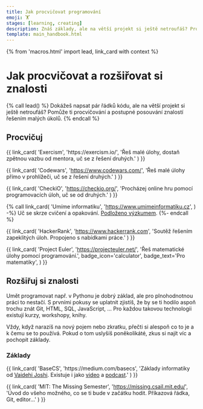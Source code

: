 ```yaml
---
title: Jak procvičovat programování
emoji: 🏋️
stages: [learning, creating]
description: Znáš základy, ale na větší projekt si ještě netroufáš? Procvičuj programování na malých úkolech a rozšiřuj si znalosti
template: main_handbook.html
---
```


{% from 'macros.html' import lead, link_card with context %}


# Jak procvičovat a rozšiřovat si znalosti

{% call lead() %}
  Dokážeš napsat pár řádků kódu, ale na větší projekt si ještě netroufáš?
  Pomůže ti procvičování a postupné posouvání znalostí řešením malých úkolů.
{% endcall %}

## Procvičuj

<div class="link-cards">
  {{ link_card(
    'Exercism',
    'https://exercism.io/',
    'Řeš malé úlohy, dostaň zpětnou vazbu od mentora, uč se z řešení druhých.'
  ) }}

  {{ link_card(
    'Codewars',
    'https://www.codewars.com/',
    'Řeš malé úlohy přímo v prohlížeči, uč se z řešení druhých.'
  ) }}

  {{ link_card(
    'CheckiO',
    'https://checkio.org/',
    'Procházej online hru pomocí programovacích úloh, uč se od druhých.'
  ) }}

  {% call link_card(
    'Umíme informatiku',
    'https://www.umimeinformatiku.cz',
  ) -%}
    Uč se skrze cvičení a opakování. [Podloženo výzkumem](https://www.umimeto.org/podlozeno-vyzkumem).
  {%- endcall %}

  {{ link_card(
    'HackerRank',
    'https://www.hackerrank.com',
    'Soutěž řešením zapeklitých úloh. Propojeno s nabídkami práce.'
  ) }}

  {{ link_card(
    'Project Euler',
    'https://projecteuler.net/',
    'Řeš matematické úlohy pomocí programování.',
    badge_icon='calculator',
    badge_text='Pro matematiky',
  ) }}
</div>


## Rozšiřuj si znalosti    <span id="skills"></span>

Umět programovat např. v Pythonu je dobrý základ, ale pro plnohodnotnou práci to nestačí. S prvními pokusy se uplatnit zjistíš, že by se ti hodilo aspoň trochu znát Git, HTML, SQL, JavaScript, … Pro každou takovou technologii existují kurzy, workshopy, knihy.

Vždy, když narazíš na nový pojem nebo zkratku, přečti si alespoň co to je a k čemu se to používá. Pokud o tom uslyšíš poněkolikáté, zkus si najít víc a pochopit základy.

### Základy    <span id="basics"></span>

<div class="link-cards">
  {{ link_card(
    'BaseCS',
    'https://medium.com/basecs',
    'Základy informatiky od <a href="https://twitter.com/vaidehijoshi">Vaidehi Joshi</a>.
        Existuje i jako
        <a href="https://dev.to/vaidehijoshi/linked-lists--basecs-video-series--2le8">video</a>
        a
        <a href="https://www.codenewbie.org/basecs">podcast</a>.'
  ) }}

  {{ link_card(
    'MIT: The Missing Semester',
    'https://missing.csail.mit.edu/',
    'Úvod do všeho možného, co se ti bude v začátku hodit. Příkazová řádka, Git, editor…'
  ) }}
</div>


<!-- {#

Lenertova doporucuje:
https://app.finxter.com/learn/computer/science/

ChatGPT
https://www.linkedin.com/posts/marketa-willis_junior%C5%AFm-bych-nedoporu%C4%8Dila-pou%C5%BE%C3%ADvat-chatgpt-activity-7176515147228663808-pODd?utm_source=share&utm_medium=member_desktop

— Zvládnout psané návody a zdroje v angličtině. Bez ní se v IT funguje jen velmi těžko. Není potřeba mluvit, psát vysloveně bez chyb apod. většinu toho stejně ani nepíšou rodilí mluvčí. Ale přečíst si nějaký text a vědět o čem je, třeba: _By default, browsers separate paragraphs with a single blank line. Alternate separation methods, such as first-line indentation, can be achieved with CSS._ je skoro nutnost. Měl jsem klientku, která si hodně pomáhala automatickým překladačem a nějak to zvládla ale ideálně bys na angličtině měl zároveň pracovat, aby sis ji zlepšil. Za půl roku můžeš mít viditelné pokroky a rozhodně se ti to neztratí.
A to, že je alespoň nějaká angličtina v podstatě nutnost vědí i ve firmách. Takže když tam pošleš CV s tím, že umíš velmi málo, tak už si tím snižuješ šance i kdyby ta firma byla plná lidí, kteří mluví česky. Protože i v takové firmě je většinou zvykem psát třeba komentáře a další texty okolo kódu v angličtině.

algoritmy http://jeffe.cs.illinois.edu/teaching/algorithms/

https://www.manning.com/books/grokking-algorithms

DOM events https://domevents.dev/

assumptions, predpoklady - https://medium.com/@peter.hozak/krkolomn%C3%A9-predpoklady-6f658f552de4

Hafo se řeší jak odinstalovat Linux k Windows

teoreticka informatika - https://bigmachine.io/products/the-imposters-handbook/ a https://en.wikipedia.org/wiki/The_Pragmatic_Programmer

network programming https://beej.us/guide/bgnet/html/

MARKDOWN JAK FUNGUJE, ANALOGIE
Je to jako když jsi autor knihy a píšeš článek na psacím stroji - když chceš někde udělat nadpis, použiješ k tomu # apod. nebo to podtrhnes, když chceš udělat caru, tak uděláš spoustu - za sebou. Pak ten papír das vydavateli a tam to vezme sazeč a udělá z toho pěknou barevnou knihu. Tak Markdown je ten psací stroj a sazec je jakýkoliv program, který bere MD (strojopis) a produkuje HTML (barevnou knihu)
Jako autor mas na barvu obálky a font nadpisu v knize minimální nebo zcela žádný vliv
Ale můžeš dat sazeči vědět, kde je nadpis a kde je seznam

https://12factor.net/

https://www.freecodecamp.org/news/what-is-web-development-how-to-become-a-web-developer-career-path/

Learn learn learn loop
https://twitter.com/OzolinsJanis/status/1420344259367030784

koľko HODÍN DENNE musím PROGRAMOVAŤ? (programátor radí) https://www.youtube.com/watch?app=desktop&v=LG-d_BOZE6k

https://www.facebook.com/groups/pyonieri/posts/5247478988597569/?comment_id=5249157481763053&reply_comment_id=5249165655095569
Teď měj radost, že jsi to nakonec vyřešil 💪 Netrap se tím, že to bylo obtížné. To znamená, že ses u toho hodně naučil. Pokud je to tvůj první pokus aplikovat naučené znalosti na praktickém projektu, není divu, že to šlo obtížně, protože tohle, to přemýšlení kolem toho, rozsekávání problému na podproblémy, debugování, apod., tohle je na celém tom programování to ono, co je největší skok od laika a sledovače tutoriálů k člověku, který dokáže něco reálně naprogramovat.
Mnoho lidí jen točí tutoriály a diví se, že pak nic nedokážou vytvořit. Ty už jsi dál! 🙂
A neboj, už třeba za měsíc se na ten svůj teď těžce vydřený kód budeš dívat a zasměješ se mu.


univerzální technologie, které potřebuješ všude https://twitter.com/vboykis/status/1451985733867216898

https://exercism.org/tracks/python/concepts
https://www.codecademy.com/code-challenges

nandtetris https://www.nand2tetris.org/

https://ivet1987.wz.cz/2020/03/koucovani-na-pyladies-kurzech/

https://regexcrossword.com/
https://refrf.dev/

UX - https://www.designui.cz/hledame-designera
UX http://www.asociaceux.cz/zacinate-s-user-experience

challenge https://www.trywilco.com/

fyzika, animace v javascriptu - https://thecodingtrain.com/, https://natureofcode.com/

matika pro vyvojare https://youtu.be/bOCHTHkBoAs

zaklady bezpecnosti - odkazy na dobre veci jsou na poslednim slajdu kayly prednasky pro klub

data science - My "data science is different now" post has Data Reddit asking questions already answered by my post.
https://twitter.com/vboykis/status/1419302245854818306

https://nemil.com/categories/notes-to-a-young-software-engineer/

- Tereza podcast skvela citace na vliv a výhody komunit
- https://www.pythonistacafe.com/

https://www.mjt.me.uk/posts/falsehoods-programmers-believe-about-addresses/

testování - Pánek má spoustu materiálů k automatizaci: https://www.youtube.com/watch?v=OnpOwlp8Hrg&list=PLZaZq-LUymhx3Lip30OGmsMPdAVoNl45i&index=5

Tak mě napadá, jestli by zdejší mozkový trust nedokázal dát dohromady typická spojení obor + programovací jazyk. Ve smyslu v jakém jazyce se nejčastěji programuje v konkrétních oborech. To by bylo další ze skvelých vodítek pro switchery, když se rozhodují, do jakého jazyka se pustit.
Už jsem tady ten hypreskill.org (od JetBrains) dával víckrát, mám pocit, že to tam celkem mají. Je nutno si kliknout na *open original*, je to dost velkej screenshot…  (rozbalil jsem na ukázku OOP)

Zkus hyperskill.org od JetBrains. Jsou tam algoritmy, matika, obecny veci (kamarad s nedostudovanym matfyzem a dostudovanym Bc. na CVUT FIT rikal, ze mu prijde, ze je tam toho az az co se tyka tech algoritmu a matiky, takze bych se netyral se vsim, ja to bohuzel neposoudim, sem v tomhle pastevec). A myslim, ze by mohl byt nejakej trial mesicni nebo tak neco, abys videl, ze to stoji za to nebo ne.

Zmínit Sifrovacky jako způsob jak si s tím hrát ve volném case

Complete Introduction to the 30 Most Essential Data Structures & Algorithms - DEV
https://dev.to/iuliagroza/complete-introduction-to-the-30-most-essential-data-structures-algorithms-43kd

https://dr-knz.net/programming-levels.html
CEFR https://www.linkedin.com/feed/update/urn:li:activity:6832917085660725248/?commentUrn=urn%3Ali%3Acomment%3A(activity%3A6832917085660725248%2C6832968938511458304)
CEFR Radek Holý
Už se to potřetí snažím přečíst celý, ale nemám na to morál. Nicméně ty kusy, co jsem viděl, vypadaj super. Moc se mi to líbí.
Jen mám pocit, že tam chybí totéž, co řešíme i u nás ve firmě. Soft skills. Jo, je to takový zaklínadlo, ale ukazuje se, že tak nějak podvědomě člověk bere v potaz při povyšování i tuhle stránku. Hlavně co se týče týmové spolupráce a komunikace s klientem/businessem. To v té tabulce zohledněné nevidím.

https://naucse.python.cz/2020/linux-admin/
https://www.edx.org/course/fundamentals-of-red-hat-enterprise-linux

Toto je na procvičení úplně nej: https://ksi.fi.muni.cz/ a nejlepší Python videa má na YouTube Corey Schafer.

https://wizardzines.com/comics/

Prozkoumat tohleto od Radka - https://www.codingame.com/start

https://codingcompetitions.withgoogle.com/codejam
https://adventofcode.com

testování - co to je https://www.youtube.com/watch?v=LQcKWKJ68ps
testování jak na to - https://discord.com/channels/769966886598737931/788826407412170752/884384772669972481

jak na security https://discord.com/channels/769966886598737931/769966887055392768/897087048110997584

8-Bits of Advice for New Programmers (The stuff they don't teach you in school!) https://www.youtube.com/watch?v=vVRCJ52g5m4

Objektove programovani v pythone https://www.youtube.com/playlist?list=PLITREQqtwnOkN5VZv-pD3vm7eBDp7zVcn

Data a social justice https://ehmatthes.github.io/pcc_2e/challenges/coding_for_social_justice/
samizdat

https://wiki.provyvojare.cz/

I am of the opinion that every developer needs to have a solid foundation in computer science/IT
to be successful. If you're a bootcamp or self taught developer, take the time to learn CS concepts like how CPUs,OSes, memory, filesystems, & networks  work, you'll be better for it
https://twitter.com/terrameijar/status/1309999684413521921

PETR A ALGORITMY
- Jak by sis to vlastne teda konkretne predstavoval? Kdyz potkam nekoho, kdo by chtel o algoritmech neco vedet, mam ho poslat za tebou s tim, ze chces vytvorit materialy na toto tema nebo ze je to naucis?
- Můžeš, nebo jen dej vědět že je zájem. Od juniorů nebo i z druhé strany – kdyby si někdo stěžoval že to junioři z JG neumí.

Skills
https://github.com/juniorguru/junior.guru/issues/3

SQL
Především toto: http://sqlzoo.net a případně http://www.w3schools.com/sql/trysql.asp?filename=trysql_select_all
https://mail.google.com/mail/u/0/#inbox/FMfcgxwDrlfqmHRzCLJsKHHFDHbbwrJF

design systems
https://adele.uxpin.com/
http://styleguides.io/

The Most Important Non-Programming Skills for Programmers
https://welearncode.com/most-important-nonprogramming/

proč třídy
https://www.reddit.com/r/learnpython/comments/f0ir0x/i_have_a_demon_i_consider_myself_a_decent_python/?utm_source=share&utm_medium=ios_app&utm_name=iossmf

pridat neco o data analyticich? https://veekaybee.github.io/2019/02/13/data-science-is-different/

linux kernel https://linux-kernel-labs.github.io/refs/heads/master/index.html

Máme selektuju.cz a jakpsatsql.cz ale je to zatím stavěný na snowflake s predpripravenyma datama a dost punkový. Asi by tam šel přidat návod, jak data v trialce naimportovat.
https://github.com/czechitas/da-data-jakpsatsql

CZECH TESTERS GROUP (Prague, Czech Republic)
https://www.meetup.com/ProfessionalTesting/

https://regex101.com/

API - Frontend backend apis https://discord.com/channels/769966886598737931/788826407412170752/916448465817600001

JAK SE NAUČIT JINÝ JAZYK - CELÁ NOVÁ STRÁNKA
přidávám cheat sheet, který porovnává syntaxy pythonu a JS, což člověku dá rychlý náhled jak něco napsat v JS (nebo obráceně). https://github.com/LambdaSchool/CS-Wiki/wiki/Javascript-Python-cheatsheet a https://sayazamurai.github.io/python-vs-javascript/
learn x in x minutes https://twitter.com/nbashaw/status/1187779382628081664

Data science playground https://www.kaggle.com/

Knihy https://learntocodewith.me/posts/programming-books/

JAK SI VYBRAT JAZYK
Ptáš se, jaké auto je nejlepší na to, aby ses naučil řídit. Odpověď je, že nejlepší je jakékoliv, které můžeš zkoušet řídit a nejlépe takové, ve kterém ti to půjde dobře a bude tě to bavit.
Odpověď je, že je jedno, jaký programovací jazyk si vybereš, pokud tě bude bavit a pokud tě napadá, co si v něm pro sebe vytvoříš jako první projekt. Klidně PHP nebo HTML, pokud to má být webovka, klidně C#, pokud hra, je to jedno. Jestliže vůbec nevíš, tak si vyber Python, protože je to dobrá univerzální první volba, dobře se učí a používá se v mnoha oborech, takže si můžeš vybrat později, kdy už tomu budeš lépe rozumět.
Ptáš se, jaké auto je nejlepší na to, aby ses stal profi řidičem. Jenže profi řidičů je spousta druhů a my nevíme, co budeš chtít potom dělat. Řídit autobus (MHD řidič), kamion (mezinárodní dopravce), motorku (kurýr), limuzínu (řidič a bodyguard v jednom 　 )? Každé z toho bude vyžadovat trochu jinou praxi.
Odpověď je, že každý jazyk se hodí na něco trochu jiného. Pokud jsi si jistý, že chceš profesionálně programovat mobilní aplikace, asi nemá smysl ti doporučovat něco jiného, než Kotlin (Android) nebo Swift (iOS). Pokud si ničím tak úplně jistý nejsi, tak si vyber Python, protože je to dobrá univerzální volba, používá se v praxi v mnoha oborech, takže se i pouze s ním (dokonce bez znalosti HTML a dalších) lze uplatnit a najít si svou první práci. Každý další programovací jazyk pro tebe už bude snazší se naučit, takže pokud nevíš, moc to neřeš, v budoucnu se snadno cokoliv doučíš nebo přeučíš, až vědět budeš.
Víc o tom píšu tady: https://junior.guru/learn/

https://www.learnpython.org/
https://github.com/ronreiter/interactive-tutorials

Nauč sa matiku
https://www.elea.sk/
Elea je historicky prvý projekt s matematickými výukovými videami v SR a ČR. Nájdete tu kvalitné a zrozumiteľné materiály úplne zdarma.

My Favorite Free Resources for New Programmers
https://welearncode.com/favorite-free-resources/

The OSSU curriculum is a complete education in computer science using online materials. It's not merely for career training or professional development. It's for those who want a proper, well-rounded grounding in concepts fundamental to all computing disciplines, and for those who have the discipline, will, and (most importantly!) good habits to obtain this education largely on their own, but with support from a worldwide community of fellow learners.
https://github.com/ossu/computer-science

Podobný cíl jako OSSU má i "Teach Yourself Computer Science". Slovy autorů: "You don’t need yet another “200+ Free Online Courses” listicle. You need answers to these questions: Which subjects should you learn, and why? What is the best book or video lecture series for each subject? This guide is our attempt to definitively answer these questions." https://teachyourselfcs.com/

Parádní příspěvek o algoritmech
https://discord.com/channels/769966886598737931/769966887055392768/906583738140467271

Unity
Za uložení na později stojí i Brackeys na YT. Kanál narvanej úplně vším co tě okolo tvorby her v Unity napadne. K prasknutí. Má pak i discord komunitu, početnou a aktivní. https://www.youtube.com/c/Brackeys

Morsels exercise
https://twitter.com/obiskywalker/status/1278665773523898368

Kateřina Shine Churanová Kniha Fluent Python od O'Reilly. Asi nejlíp zpracovaná učebnice Python pro pokročilé.

sítě
https://www.libordos.eu/Prednasky/

If you want to start learning Python programming with a focus on data analysis (for journalism) this is the best starter course I've ever encountered https://t.co/jkmx3tjAM3— Simon Willison (@simonw) March 21, 2020
https://twitter.com/simonw/status/1241403850788982784

This is a series of books diving deep into the core mechanisms of the JavaScript language. This is the second edition of the book series:
https://github.com/getify/You-Dont-Know-JS

deeplearning
https://www.facebook.com/groups/pyonieri/permalink/3292652264080261/
https://deeplizard.com/learn/playlist/PLZbbT5o_s2xq7LwI2y8_QtvuXZedL6tQU
https://www.mff.cuni.cz/en

datovy povolani - Kokes:
ty role se rok od roku mění, ale ta nějak dlouhodobě to vnímám takhle- data analyst - tohle vzniká z těch různých digitálních akademií, databázovejch tréninků atd., zejména deskriptivní analýzy, reporting atd.
- data scientist - taková všehochuť, všichni to chtěj, nikdo neví co to vlastně je, a každej kdo prošel jednou Kaggle competition si to píše do CV
- data engineer - infrastrukturní/orchestrační support pro ty dvě role výše - moc firem je nemá, často jsou (částečně) nahrazovaný nějakou službou/infrastrukturou/kontraktoremco se týče hlášení - tak na analysty se hlásí juniornější lidi, kteří se chtěji dostat do oboru, na scientisty se hlásí skoro všichni a na engineery skoro nikdo
https://gist.github.com/kokes/49ca2f42edf30d6a1f02e3859ad3f9f2

https://www.fullstackpython.com/

Alois Tomasek za me nejlepsi zdroj kterej rad davam je tenhle https://krokodata.vse.cz/ .... k pochopeni SQL je dobry odkaz treba O modelování -> tutorial analyzy -> vztahy

The old age problem of junior sysadmin or programmer pic.twitter.com/OALNV1Xgij— The Best Linux Blog In the Unixverse (@nixcraft) November 26, 2018
https://twitter.com/nixcraft/status/1066903824634384386

MeetUp-ing like a Boss
https://medium.com/le-wagon/meetup-ing-like-a-boss-1a4493d75fa6

Mapa technologií
https://discord.com/channels/769966886598737931/811910782664704040/847778860928860170

OOP bez blbostí
https://www.reddit.com/r/learnpython/comments/lkaffj/looking_for_a_tutorial_on_classes_that_isnt_about/?utm_source=share&utm_medium=ios_app&utm_name=iossmf

DNS, sítě https://twitter.com/simonw/status/1364356791954366464

nejlepsi kurz na OS https://www.udacity.com/course/introduction-to-operating-systems--ud923

Jak vysvětlit OOP https://www.reddit.com/r/learnprogramming/comments/m6yb5z/how_would_you_explain_what_object_oriented/

design patterns overused
https://twitter.com/ericnormand/status/1364595203420479494
https://trello.com/c/eSNJQTCe/2273-design-patterns
K návrhovým vzorům – rozdělil bych je takto 🙂  - takové, na které selským rozumem přijdete (např. zmíněný adapter), ale je fajn mít nějakou terminologii (a bohužel i buzeraci na pohovorech). - pak takové, které řeší nějaký konkrétní problém v konkrétním jazyce (typicky Java, C++), a třeba nedávají smysl v Pythonu - např. singleton - a vzory, které vám pomohou vyřešit nějaký hlubší problém a selským rozumem byste na ně přicházeli dlouho nebo by vás ani nenapadlo je použít - dataloader, data mapper, unit of work, activerecord, idempotence, immutable typy, job queue...

Junior frontend CLI:  hlavně se toho nebát, za mě tohle (+-): ls, pwd, cd, mkdir, touch, ls -a, ls -l, ls -alt (jako ukázka kombinace parametrů), cp, mv, rm, *, ** (globstar), >, |, sort, grep, doplňování, historie příkazů a hledání v historii + základní použití gitu na CLI, curl, bash profile

dataři https://www.kaggle.com/ plus pripnute odkazy na diskuzi
https://discord.com/channels/769966886598737931/769966887055392768/836998750182047804

debata o čistém kódu
https://discord.com/channels/769966886598737931/789107031939481641/838469696663322625

Certifikát PCAP
https://www.facebook.com/groups/pyonieri/posts/4377451915600285/

VYSVĚTLIT KONCEPT SLOŽEK A ADRESÁŘŮ A PROJEKTŮ, META JAKOŽE
Já právě v tom roce 2017, jeden den dělali jednoduchou HTML stránku (index.html) a když sem druhej den řekl: otevřete si tu stránku a budeme pokračovat, tak byl problém.
„Nevím kde to je“. Protože při vytváření vůbec nemyslela na lokaci, prostě se to udělá a je to. A pak to dala do spotlightu… index.html je na MacOS zjevně dostkrát…
https://www.theverge.com/22684730/students-file-folder-directory-structure-education-gen-z


--- https://discord.com/channels/769966886598737931/769966887055392768/1106993630209638500
ahoj, mam dotaz, nevim jestli bych to měl psát do poradny, ale já se v těch kategoriích tak nevyznám :

MATEMATIKA pro Developery?
Takže, jsem spokojeně zaměstnanej rok mám víc peněz a nějak stíhám (takže pohoda) a uvažuju o tom že bych ve volném čase kouknul po nějaké matematice pro programátory. Hlavní důvod že mě na základce matematika dost bavila. Studoval jsem sice gympl, ale tenkrát jsem nějak nestíhal chodit do školy 😄 😄  tak ze středoškolský matematiky už skoro nic nevím a co jsem věděl, jsem zapomněl po testu. Každopádně, nic mě do toho nenutí, hrozně rád bych se tím ve volným čase prokousával a vytvořil si alespoň nějaké základy. Jednou začas si k tomu sednu a prokousávám se Khan academy. Přesto budu moc rád za jakékoliv tipy na "základy" plus pokročilé - např. jaké kurzy jsou fakt dobré a tak podobně. Je to takovej geekovskej "kink" se naučit nějakou matematiku, nevím jak moc mě to chytne a nedělám si iluze o tom jak náročnej je to obor. Ale když už se na to podívám, mohl bych to spojit s nějakou matikou užitečnou pro developery :))
---


--- https://discord.com/channels/769966886598737931/788826407412170752/901412010410008577
Pánek má spoustu materiálů k automatizaci: https://www.youtube.com/watch?v=OnpOwlp8Hrg&list=PLZaZq-LUymhx3Lip30OGmsMPdAVoNl45i&index=5
---


--- https://discord.com/channels/769966886598737931/769966887055392768/897087048110997584
Vystudovaná škola je irelevantní, fakt. Když pominu procesní části kyberbezpečnosti, kde je stejně dobrý vstup pro právníka, ekonoma jako informatika, tak ty technický části kyberbezpečnosti na škole nic moc neudělají. I na specializovaných školách je to pár profilujících předmětů, navíc (bohužel) ne vždycky valné kvality. Jako juniorní základ bych řekl, že pokud má člověk technické znalosti, aby dokázal přečíst a pochopit Security Engineering od Rosse Andersona https://www.cl.cam.ac.uk/~rja14/book.html (druhá edice je tam elektronicky zdarma), tak je na tom líp než průměrný absolvent oboru kyberbezpečnosti na výšce. Ta vysoká škola s tímhle zaměřením ti dá prostor se tomu věnovat, ale nic negarantuje - můžeš vyjít super nabitej, nebo taky prolézt s tím, že to na tobě nezanechá stop ani v nejmenším.
---


--- https://discord.com/channels/769966886598737931/811910782664704040/892875350655262773
Nedávno jsem narazil na knihu Refactoring UI (https://www.refactoringui.com/book). Rozebírá tam velmi hrubě základní teorii barev, volbu písem, jak pracovat s bílým místem atd. Je ale hlavně o tom řemeslu a systematičnosti - ukazuje, jakým způsobem postupovat, aby výsledek vypadal dobře. Celá kniha se nese v duchu "redukce možností" - radí například, jak si poskládat paletu barev a jejich odstínů. Když pak člověk vybírá vhodnou barvu pro tlačítko a má 20 možností, tak se trefí spíš, než když jich má 16 milionů (celé RGB). V knížce je i spousta praktických tipů na práci s kontrastem, obrázky, stíny...
---


--- https://discord.com/channels/769966886598737931/788826190692483082/884015212573904916
Zkusil jsem něco dát dohromady, postupně to asi budu vylepšovat: https://itsrazy.cz/
Chybí vám tam kdyžtak nějaký meetup?
---


--- https://discord.com/channels/769966886598737931/788832177135026197/883236495060783114
Motivován debatou jinde, jestli je lepší CZ nebo US rozložení klávesnice pro vývojáře jsem aktualizoval „tahák“ na klávesnici. Třeba by se i tady mohl někomu hodit.

**EDIT: verze aktualizovaná  podle připomínek**
PNG (1920×1080 px) https://coreskill.tech/downloads/klavesnice-cz-en.png
SVG https://coreskill.tech/downloads/klavesnice-cz-en.svg
PDF (A4 pro tisk) https://coreskill.tech/downloads/klavesnice-cz-en.pdf
---


--- https://discord.com/channels/769966886598737931/788832177135026197/877136649933455360
YouTube algoritmus mi po čase doporučil dobré video. Pro ty, kteří baží po přehledném vysvětlení OOP https://www.youtube.com/watch?v=m_MQYyJpIjg
---


--- https://discord.com/channels/769966886598737931/788832177135026197/870253808037552168
Je to devops focused, ale i tak je to sada dobrejch rad, kde ty hlavní jsou: 1) koncepty se napříč technologiema tolik neliší, takže je hlavní pochopit ty, 2) je dobrý mít rozhled, i když jste "jen" programátor, protože pak můžete dělat lepší architektonický rozhodnutí https://www.youtube.com/watch?v=d8X4Nd5gswU
---


--- https://discord.com/channels/769966886598737931/788832177135026197/867726165561049129
Ahoj, posílám zdroje, které jsem já používala:

* toto je super úvod do DB, sice tam používá SQLite a Python, ale začíná s ukládáním dat do Google sheets a uvidíš, jaký je rozdíl a proč jsou DB užitečné, takový krok za krokem, jak jsme se dostali k DB: https://www.youtube.com/watch?v=Wb0DM9I8RDo
* k procvičování SQL doporučuju Murder Mystery, je to hrozně zajímavé: http://mystery.knightlab.com/
* k modelování jsem používala krokodýlovy databáze: https://krokodata.vse.cz/DM/DMDB
* MUNI má materiály k DM online: https://www.fi.muni.cz/~xdohnal/lectures/PB154/czech/

EDIT: když už mám několik špendlíků, zkusila jsem vygooglit další zajímavé zdroje:
* ELI5 (explain like I were 5) o databázích, první dvě odpovědi: https://www.reddit.com/r/explainlikeimfive/comments/jht6he/eli5_what_are_databases_and_how_do_they_work/
* ELI5 o tom, jak ukládat velké množství dat do DB: https://www.reddit.com/r/explainlikeimfive/comments/78ppdo/eli5_how_does_a_database_handle_1_billion_users/
* SQL tutorial: https://www.w3schools.com/sql/default.asp
* SQL joins visualizer: https://sql-joins.leopard.in.ua/
* Vennůvy diagramy, ze kterých vychází SQL joiny: https://www.mathsisfun.com/sets/venn-diagrams.html
---


--- https://discord.com/channels/769966886598737931/788832177135026197/867285980209348628
Tohle nemusí být špatný čtení (díky <@!739821357503742042> , že to na LI lajkla https://blog.oliverjumpertz.dev/the-10-most-valuable-lessons-i-learned-as-a-developer)
---


--- https://discord.com/channels/769966886598737931/789092262965280778/1035308642427228221
https://www.smashingmagazine.com/2020/09/figma-developers-guide/
Ještě článek 😉
---


--- https://discord.com/channels/769966886598737931/797040163325870092/1015688999676936252
https://mystery.knightlab.com/ Kdo je vrah? :))
---


--- https://discord.com/channels/769966886598737931/916339896963190785/1014539554952314901
Tohle je ultimátní YT kanál na tohle téma: https://www.youtube.com/c/professormesser
Má to rozházený po playlistech na certifikace od firmy CompTIA (A+ je obecné IT, NET+ jsou sítě a Security+ je IT bezpečnost)
Sjel bych to přesně v tomhle pořadí 🙂
Pokud bys radši česky, tak sítě jsou super napsaný třeba tady od Peterky: https://www.earchiv.cz/l226/index.php3
Dobrý a vtipný YT kanál od jednoho síťaře: https://www.youtube.com/c/NetworkChuck
Penetrační testování: https://www.hackthebox.com/
Python začni klidně tady, kde jsem začal i já 🙂 https://pyladies.cz/course.html
---


--- https://discord.com/channels/769966886598737931/788832177135026197/1007554087887314944
skvělý materiál na téma, jak fungují web servery

https://ruslanspivak.com/lsbaws-part1/
---


--- https://discord.com/channels/769966886598737931/789092262965280778/1000826851050131537
Teoreticky bys měla umět javascript, a ten se používá i na backendu. Backendistu/fullstack z tebe nebude dělat znalost dalsiho jazyka (i když to se hodí), ale znalost databází, ORM, testování, API, queues (async/background zpracovávání), devops, logování, debugování… vše klidně v javascriptu/typescriptu. Nebo v tom javascriptu aspoň můžeš začít, ať vidíš, jestli se ti to líbí, bez toho, abys nejdřív marnila čas učením se dalšího jazyka. Nebo se můžeš učit typescript, pokud ho zatím neovládáš.
---


--- https://discord.com/channels/769966886598737931/788832177135026197/985177771284262962
20 hodin týdně 2 roky.
https://twitter.com/kondrej/status/1535586323461033984
https://twitter.com/svpino/status/1535230313315508224
https://github.com/ossu/computer-science
---


--- https://discord.com/channels/769966886598737931/806215364379148348/981836438893101066
Tohle není moc o zadání, ale o tom, "jak se orientovat v kodu". Když se teď bavím s těmi, které mám třeba na starosti a dělají vlastní první větší projekty, sami se ptají: "když se dostanu k reálnému projektu, který je velký, jak v tom pracovat?"
---


--- https://discord.com/channels/769966886598737931/769966887055392768/974691777820905502
Trochu navážu i na diskuzi výše, že je podle mě dobré dělat si _přehled_, tedy zkoumat věci do šířky (čím víc, tím líp), ale povrchně. Vědět, že existují, tušit, co dělají. A potom mít jednu dvě věci, které se opravdu _učím_. Díky přehledu se pak mohu lépe rozhodovat o tom, co se chci učit. Nesmí se to ale přehnat, aby se místo získávání přehledu (= pustím si pár YT videí o té věci nebo přečtu jeden článek) nestalo učení všeho (= dokončím kurz na to téma).
---


--- https://discord.com/channels/769966886598737931/811910392786845737/968592246209388615
zaujímavé python výzvy na učenie https://www.practiceprobs.com/
---


--- https://discord.com/channels/769966886598737931/769966887055392768/968070061183082536
Dávnejšie som si pre klientov/rodinu/kamarátov a začiatočnícke Czechitas kurzy napísala IT slovník základných pojmov, ktoré pred nimi používam, aby mi rozumeli a lepšie sa v IT zorientovali - https://kompilator.medium.com/it-slovn%C3%ADk-7b71b75d6099 . Celé som sa to snažila napísať svojimi slovami a dala som tam aj čo ma navyše sem-tam napadlo.
---


--- https://discord.com/channels/769966886598737931/811910782664704040/966976515856273428
b) Ty dvě věci, kromě toho, že obě souvisí s JavaScriptem, jsou vlastně úplně něco jiného.

**Next.js je framework postavený na Reactu.**
Je to React + nějaká hromada kódu k tomu + dokumentace a usnadní ti to dělání webů na Reactu, protože už je tam dost věcí, který bys jinak musel dělat sám, vyřešenejch.

**Node.js je „JavaScript runtime“**, tedy běhové prostředí, to je něco, co umí spustit JavaScript na počítači. Ať už je to tvůj notebook nebo nějaký server a musíš si to na něj nainstalovat a pak tam můžeš spouštět programy v JS.
To samé se dělá pro Python a některé další jazyky.
---


--- https://discord.com/channels/769966886598737931/811910782664704040/965681036157653022
jo, rozhodně zkus. Na tom se naučíš řešit problém v jakéomkoli programovacím jazyce. Codewars je asi nejlepší, protože jsou tam přehledně seřazená řešení od jiných lidí - podle kvality kódu a taky se dá filtrovat podle jazyka. Takže až si to napíšeš sám, koukneš, jak to udělali "mistři". A nebo koukneš, když fakt nevíš. A začíná to úplně lehkýma úlohama. Hackerrank je o něco těžší mi přijde. Na druhou stranu u Hackerranku byly k některým úlohám dost kvalitní diskuse, ze kterých se člověk taky ledacos dozvěděl.
---


--- https://discord.com/channels/769966886598737931/916339236721004595/957246070864363520
Pěkný článek, jak funguje OAuth2 pro začátečníky 🙂 (mě to hodně pomohlo, když jsem se to snažil před lety pochopit) - http://agileanswer.blogspot.com/2012/08/oauth-20-for-my-ninth-grader.html
---


--- https://discord.com/channels/769966886598737931/769966887055392768/945383885531930785
článek k tomu: https://digichef.cz/otazky
---


--- https://discord.com/channels/769966886598737931/806621830383271937/939241551681425448
Není jen JS Fiddle, existuje i SQL Fiddle 😱 🙂 http://www.sqlfiddle.com/#!3/002f1/2
---


--- https://discord.com/channels/769966886598737931/811910782664704040/937839936424509500
https://github.com/kettanaito/naming-cheatsheet
---


--- https://discord.com/channels/769966886598737931/789087476072710174/934111300798271529
<:vscode:628587870273142795>  https://vscodecandothat.com/
---


--- https://discord.com/channels/769966886598737931/916346318048337960/930759930904993834
Pokud ti jde o úplný základy syntaxe, tak doporučju hostovaný tutoriály jako je https://sqlzoo.net/wiki/SQL_Tutorial, bude jich jistě víc (tipuju, že repl.it něco má). Pokud bys pak chtěl vlastní data, tak doporučuju SQLite s nějakým rozhraním - já mám rád mnohokrát zmiňovaný TablePlus (jen mu dáš cestu k databázi na disku a jedeš)
---


--- https://discord.com/channels/769966886598737931/806621830383271937/930220329031307285
[sítě] objevil jsem Cisco Packet Tracer https://www.netacad.com/courses/packet-tracer - docela pěkná hračka k pochopení sítí. Jde tam snadno poskládat libovolná síť a pak pozorovat, kudy a jak data tečou, krok za krokem...
---


--- https://discord.com/channels/769966886598737931/788832177135026197/919699123081449543
Asi to tu ještě nebylo zmíněno, tak to sem dávám – super tool na prohledávání modulů a funkcí ve standardních knihovnách různých jazyků (a sem tam i dalších knihoven). Podporuje i offline režim.
https://devdocs.io/
---


--- https://discord.com/channels/769966886598737931/788832177135026197/913331018864414751
Mě pomohl až Lumír 🙂 https://youtu.be/1UPTK8OTdeg
---


--- https://discord.com/channels/769966886598737931/788832177135026197/910436103838912532
Kdyby chtěl někdo něco programovat 😉
<:python:842331892091322389> <:javascript:842329110293381142> <:java:847749733664555018>
Vypadá, že to je zadarmo.
https://www.codecademy.com/code-challenges
> With technical interviews, practice makes perfect. Now, you can practice real code challenges from actual interviews to see how your skills stack up. If you get stuck, we’ll point you to what you still need to learn.
Nevím, jestli se v českém prostředí tohle objevuje u pohovorů, ale jako cvičení to pro někoho může být zajímavý.
---


--- https://discord.com/channels/769966886598737931/769966887055392768/906580836185428020
K algoritmům obecně třeba tohle: https://knihy.nic.cz/files/edice/pruvodce_labyrintem_algoritmu.pdf
---


--- https://discord.com/channels/769966886598737931/788832177135026197/1099057039549927534
Průlet matematikou, která se někdy hodí většině programátorům. Nemusíte ji umět, ale chcete vědět, jak se to jmenuje a co to je, abyste si to uměli aspoň vygooglit, až to budete potřebovat 🔢 https://youtu.be/bOCHTHkBoAs
---


--- https://discord.com/channels/769966886598737931/1075541542669922424/1098976769509445653
ad materialy, z hlavy:
* surrounded by idiots - jak se lidi chovají a proč se chovají tak, jak se chovají
* how to win friends and influence people - nejlepší kniha ever o lidech a o tom, jak udělat takový dojem, že tě lidi budou mít rádi
* how to present on ted talk - o prezentačních dovednostech, do hloubky a na profi úrovni, přímo od zakladatele ted talků
* the subtle art of not giving a fuck - právě čtu, ale má to dobré hodnocení
* radical candor - o dávání zpětné vazby, užitečné pro ty, co se jí bojí
* https://www.youtube.com/watch?v=Ks-_Mh1QhMc - nejlepší talk ever o sebevědomí a imposter syndromu
* https://www.youtube.com/watch?v=H14bBuluwB8 - o disciplíně a její vlivu na úspěch
---


--- https://discord.com/channels/769966886598737931/788826928147857439/1085251519496073368
Byste někdo kdo se těch Pyv účastníte mohl sepsat, jak to celé probíhá. Pro nás co jsme na podobné akci nikdy nebyli. Mě osobně se to těžko představuje. Bývá to v hospodě, zároveň je tam přednáška...někdy popis v angličtině někdy v češtině. Už z těchto informací mě napadá několik dotazů...komunikuje se tam v angličtině nebo je jen přednáška v angličtině? Sedí se tam po nějakých skupinkách u stolů nebo v řadách jako na přednášce? Je tam nějaký tlak na nově příchozí aby se představili nebo je naopak všichni přehlíží dokud se sami někam neuvedou?
---


--- https://discord.com/channels/769966886598737931/806621830383271937/1065341778682712105
MDO https://www.trywilco.com/
---


--- https://discord.com/channels/769966886598737931/1002976022486057020/1004009895634403479
Ten dotaz je hodně do široka, ale v začátku bych se, jak píše Honza, soustředil na to, abych uměl problém rozložit na podproblémy a hlavně abych dokázal projít takovým tím kolečkem řešení problému:

1. Dostanu zadání (převodník z římských na arabská čísla)
2. Zjistím si všechno o problému který řeším, udělám základní rešerši (přečtu Wikipedii o římských číslech, zjistím kolik mají maximálně znaků, jak se strukturují, jaké mají speciální případy, atd.)
3. Až poté se zamyslím, jak nejlépe věc řešit. Navrhnu řešení. To znamená zamyslím se, jestli už něco neexistuje co můžu použít, jestli to vůbec musím programovat, kouknu se na balíčky, na standardní knihovnu, googlím jestli to někdo už neřešil přede mnou, pak si řeknu ok, asi to opravdu naprogramuju, tak a tak. Rozložím velký úkol na menší úkoly (načtení vstupu, převod textu s římskými čísly do arabských čísel, vypsání výsledku...).
4. Až v tuto chvíli jdu psát první kód.

Někdy je dobré smíchat trochu 3 a 4, čemuž se říká prototypování. Zkoušíš různé věci a to ti pomáhá lépe vymyslet finální řešení.

Toto je podle mě největší úkol pro začátečníka a na toto by se začátečník měl soustředit, aby si to osvojil a ideálně na praktických úkolech.
---


--- https://discord.com/channels/769966886598737931/993478147355971684/993479121483075684
pre ludi co nemaju OOP skusenosti mozem odporucit pozret si nejaky clanok k SOLID principom, napr. https://www.digitalocean.com/community/conceptual_articles/s-o-l-i-d-the-first-five-principles-of-object-oriented-design a zapamatat si zo 2 vety k aspon 3 z 5 bodov, to by malo stacit na 99% interview o OOP pre zaciatocnikov, aby clovek nedostal cerveny bod (povedat, ze nemam skusenosti, ale cital som clanok o SOLID a zapamatal som si z toho xxx)
---


--- https://discord.com/channels/769966886598737931/789087476072710174/1112727311347875922
https://cron-ai.vercel.app/
---


--- https://discord.com/channels/769966886598737931/789087476072710174/1112726378677272628
Máš odkaz? Já znám jen https://crontab.guru/ (teda „jen“ bych dal do závorek, už tohle mi přijde hodně užitečné 😄 )
---


--- https://discord.com/channels/769966886598737931/789087476072710174/1111723379028922418
Regulární výrazy. Napíšete a máte. https://www.autoregex.xyz/
---


--- https://discord.com/channels/769966886598737931/769966887055392768/1115564713242271854
Ještě jsem našel tento seznam backend challenges. https://github.com/CollabCodeTech/backend-challenges
---


--- https://discord.com/channels/769966886598737931/1117785793533071450/1117787037794324570
Ano, syntaxí, které jsou všechny markdown, ale mají nějaké speciální vlastnosti nebo s v některých detailech chovají jinak, je plno. Nicméně to, co je tady na Discordu jsou jen základní věci, takže se asi užijí všude, kde se to jmenuje Markdown.
---


---
Stalubo@ v mailu:
3. "PRŮBĚŽNÉ ZAPOMÍNÁNÍ" - i když se učíte denně, tak než se nachytříte jedno, tak to druhé pomalu začnete zapomínat. Protože to nepoužíváte. A nepoužíváte, protože čas není nafukovací a vy ho věnujete novému tématu. Navíc, to že se to člověk naučil, není nijak odměněno. Naučíte se, udělate test anebo si jenom odškrtnete a zatleskáte, ale za měsíc už si z toho pamatujete sotva polovinu. A to máte za sebou jen HTML, CSS a 40% SQL a čeká vás Python a GIt-Github.
; Člověk by už potřeboval dostávat malé "honorované" úkoly, aby získával jistotu, že to není jen učení do šuplíku. Kde netvoří žádné hodnoty. Něco, co by za ním zůstávalo. Když se necháte zaměstnat na part-time do Alberta k pokladně, tak je to sice "málo duchaplná práce", ale někdo vám za ni zaplatí. Když se učíte IT, tak "duchaplná práce", ale nevíte, jestli vám někdo někdy za ni bude ochoten zaplatit (jestli vydržíte, aby jste dosáhl toho stádia).
---


--- https://discord.com/channels/769966886598737931/1113873887445397564/1113931127531520050
Junior guru je skvělá příručka. Nauč se základy , udělej alespoň jeden velkej projekt, vymazli github -cv. Následoval jsem tyhle kroky a fungovalo to. Ale nemůžeš vynechat ten projekt. Musíš si prostě tim ušpinit ruce a zaměstnat hlavu. Když si vymyslíš svůj, bude tě to více bavit. Ale musíš vytvářet. A googlit ,jak na ty dílči kroky, ne procházet něčí osnovu. Protože to tě nenutí tolik přemýšlet. člověk  nesmí skončit u piškvorek z návodu, musí přidat něco svého co ho donutí se posunout. A bude to nepříjemné, když se zasekneě. Stalo se mi to hodněkrát. Celý den jsem strávil na tom , jak udělat jednu věc, kterou senior napíše za  20 minut.  Bylo to peklo, říkal jsem si , tohle už je můj limit.  Ale pak jsem to vždy nějak napsal a fungovalo to. Po třech měsích v práci se stydím, za svůj projekt, se kterým jsem se o tu práci ucházel. Ale podle mě bylo to co zaměstnavatele přimělo mě vyzkoušet. To , že se pokusím udělat to co jsem si dal za úkol i když to je náročné. Protože ten projekt je  pro začátečníka podle mě náročnější než kurz.  Ale zábavnější. A určitě tě vědomí toho, že si to dokázal vyrobit, naplní víc, než certifikát.
Nechci hodnotit výše zmíněné kurzy,  určitě mohou pomoci získat znalosti. Ale upřímně si polož otázku, jestli ty nepotřebuješ jen aplikovat a procvičit to, co už si minimálně jednou slyšel. Fandím ti. Máš výdrž a když nepolevíš, tak se ti ten cíl splní. Sleduji tě už dlouho a opravdu držím palce. Kdyby si měl pocit, že se chceš na něco z mé cesty zeptat, klidně napiš. Ale opravdu, zkus jít za tu hranu, toho, co se ti třeba nechce..tam tě totiž čeká to ,co chceš 🙂
---


--- https://discord.com/channels/769966886598737931/1084817360352989294/1120426048308379831
Bohužel mám příliš mnoho dobrovolnických aktivit, takže se nemůžu věnovat mentoringu. Nicméně mám jednu univerzální radu, která vás může zásadně posunout. Používejte statickou analýzu kódu https://blog.zvestov.cz/software%20development/2023/06/19/enum-a-staticka-analyza-kodu.html?utm_source=juniorguru
---


--- https://discord.com/channels/769966886598737931/789087476072710174/1137689798589554688
Tohle mi zrovna přistálo na timeline na Twitteru a když si vzpomenu na svoji první práci a cizí repo, může to tu podle mě někomu přijít vhod - jak se seznámit s existující / cizí codebase?
---


--- https://discord.com/channels/769966886598737931/811910782664704040/1136264122506416148
Nová stránka na procvičování kódění a programování! 🤩
Je to dost podobné jako FrontendMentor akorát jsou tam daily challenges jako na CodeWars. Plus může to člověk kódit přímo v prohlížeči (jako Scrimba 💜 ) a nemusí si nic stahovat.
https://icodethis.com/
---


--- https://discord.com/channels/769966886598737931/916346318048337960/1129327666290507827
Na vejsce jsme procvičovali na tomhle : https://sqltutor.fsv.cvut.cz/cgi-bin/sqltutor je to absolutně super přesně na biflovani základních selectu - některý datasety jsou triviální (nobelisti a Přemyslovci, některé jako třeba vodočty a tramvaje už vyžadovali vnořené selecty a složitější  kombinování tabulek 😀, takže se dá vybrat co zrovna chceš procvičit. Nejsou to velká data, ale to je na selecty téměř jedno.

Btw měli jsme na vejsce jednu slečnu, co se zvládla na zapoctak naučit všechny ty úlohy zpaměti... 😅🤦
---


--- https://discord.com/channels/769966886598737931/811910392786845737/1127896694323949619
Zajímavý článek o tom, jak použít GitHub API a najít zajímavé nové projekty v Pythonu za účelem toho, že by do nich mohl člověk třeba i přispět v rámci open source: https://mostlypython.substack.com/p/exploring-recent-python-repositories
---


--- https://discord.com/channels/769966886598737931/789087476072710174/1127897372047986709
„What if you could easily get a visual picture of how any Git command would impact your local repo, without interrupting your dev workflow?“ Nezkoušel jsem, ale vypadá to pěkně. Nástroj, který umí vizualizovat co se stane s vaším git repozitářem, když nad ním pustíte nějaký git příkaz https://initialcommit.com/blog/git-sim
---


--- https://discord.com/channels/769966886598737931/789087476072710174/1143045188885942314
Taky jste v záčátku hledali kde ja jaký znak?
https://klavesnice.czechitas-podklady.cz/

A moje frontendová verze v PDF ke stažení https://discord.com/channels/769966886598737931/789087476072710174/1090957362438869092
(založena na pythonní https://pyvec.github.io/cheatsheets/keyboard/keyboard-cs.pdf)
---


Security challenges:
- https://discord.com/channels/769966886598737931/769966887055392768/898300896868433931
- https://www.thecatch.cz/
- https://ctftime.org/
- https://ecsc.eu/


https://m.youtube.com/watch?v=LG-d_BOZE6k


--- https://discord.com/channels/769966886598737931/788832177135026197/1163098667738218586
Pro začátečníky možná až moc podrobnej článek o Unicode, ale zase pokud vás to zajímá, tak si počtete https://tonsky.me/blog/unicode/
---


--- https://discord.com/channels/769966886598737931/788832177135026197/1159450058194948138
Takové pozorování. I jako testeři budete potřebovat základy obsluhy linuxu. A když to budete umět předem, tak můžete zabodovat 😉 Typicky `ssh`, `cd`, `ls` a pak si přečíst logy třeba přes `less`.  Ne všechno a všude bude klikací v grafaně. https://www.thegeekstuff.com/2010/02/unix-less-command-10-tips-for-effective-navigation/
---


--- https://discord.com/channels/769966886598737931/769966887055392768/1157220299658493963
<@544187409026252800> dal na LI pěkný příspěvek o networkingu (jak na to) https://www.linkedin.com/posts/david-rajnoha-a62453168_pyconcz-velvetinnovation-edufestival-activity-7113409610085974016-phRH?utm_source=share&utm_medium=member_ios
---


--- https://discord.com/channels/769966886598737931/769966887055392768/1153399676817653840
Advice to beginners | Ned Batchelder

https://nedbatchelder.com/blog/202309/advice_to_beginners.html
---


--- https://discord.com/channels/769966886598737931/788832177135026197/1148913024577581148
Menší sbírka videí o konceptech kolem programování, poměrně nezávislá na použitém jazyce. https://www.youtube.com/@CodeAesthetic
---


--- https://discord.com/channels/769966886598737931/1184491871637078077/1184812245281165363
Ahoj, datová věda je pomerne široká oblasť. Z toho čo píšeš mi to znie že sa aktuálne formuješ ako datový analytik. Možno by som do tvojho rozhodovacieho stromu pridal ešte zamyslenie nad tým, do akej oblasti by si chcela ísť pracovať.

V tradičných korporátoch napríklad typu banka, kde pracujem aj ja, je dnes datová analýza postavená hlavne na SQL a PowerBI. Pokiaľ by si sa ale rada venovala aj nqpr. datařine v pythone tak si postráž na pohovore aby v tejto firme vôbec existovala podpora pre tento jazyk. Zároveň sa ti môže stať, že ťahúňom v rozvoji python riešení budeš práve ty - to nemusí vyhovovať ľuďom, ktorý vyžadujú silné seniorné vedenie.

V technickejšie zameraných firmách už dnes často datový analytik znamená aj SQL a python - tu ale často býva väčši presah do ďalších oblastí - modelovanie, machine learning atď. a často menší dôraz na tvorbu reportov a vizualizácií.

Jeden spoločný menovateľ je zjavný - vedieť dobre SQL je obrovské plus, nejde ani tak o fancy príkazy ako o schopnosť zorientovať sa v rôznych dátových zdrojoch, tieto dáta pospájať a získať požadovaný výsledok.

Ak by ti PowerBI nevyhovovalo, pretože máš radšej programátorskejší ako klikací prístup, python obsahuje veľké množstvo knižníc kde sa môžeš realizovať. Ja pracujem s knižcou Plotly Dash a naviazanými vizualizáciami v Plotly - u nás v banke ho používame ako alternatívu k PowerBI. Ak by si si chcela spraviť základný prehľad tak k workshopu na pycone som napísal aj rozsiahly návod pre datařov, ktorý by s dashom radi začali: https://github.com/martin2097/pycon-prague-2023-dash-workshop
---


--- https://discord.com/channels/769966886598737931/788832177135026197/1184824550324719616
Já se tady zjevím vždycky jen jednou za čas (hlavně v prosinci, náhoda?), tak aspoň (nejspíš opět) přidám tip na jeden z nejlepších malinko pokročilejších kurzů, který vám pomůže pochopit, jak vlastně počítač funguje a co se v něm děje. A je to zábava 🙂

https://www.nand2tetris.org/, resp. https://www.coursera.org/learn/build-a-computer
---


--- https://discord.com/channels/769966886598737931/769966887055392768/1182391116629286923
Do nedávna byla při programování klíčová schopnost efektivně googlit. Může to vypadat banálně ale umět efektivně googlit se člověk učil roky. Teď bude při programování klíčová schopnost efektivně využívat AI.
---


--- https://discord.com/channels/769966886598737931/788832177135026197/1180500106303242322
Ahoj, nedoporučili byste někdo nějaké kvalitní výukové materiály pro regulární výrazy?
Když tak vidím letošní Advent of Code, které mě tentokrát dokázalo demotivovat v jakýchkoli dalších snahách, asi bych se s nimi měla konečně začít kamarádit. 🙃
---


--- https://discord.com/channels/769966886598737931/806621830383271937/1179302149537140836
<:python:842331892091322389> Mnozí se už přesvědčili, že AI může být extrémně nápomocné, ale zároveň je to občas boj, aby dělalo to, co chceme. Tady je nejen skvěle popsáno, jak toto konkrétní GPTs tvořili, ale hlavně je to zaměřené na pomoc a vysvětlování Pythonu. <:python:842331892091322389>

https://www.linkedin.com/posts/nancyebain_meet-pypilot-a-customgpt-case-study-activity-7134904613622706176-eZ_W
---


--- https://discord.com/channels/769966886598737931/1170648798532489226/1170850238823661678
Angličtina.


Vidím asi 3 možné výjimky:
1. začátečníci na úplném začátku, pokud jim to pomáhá s pochopením toho, co dělají
2. lidi v týmu mají tak špatnou angličtinu, že jejich pojmenování brání chápání kódu těm, kteří ji mají lepší
3. to co už tu padlo, zvážil bych to tam, kde jde o termíny, které jdou blbě přeložit a stejně nikdo nebude vědět, co to znamená
---


--- https://discord.com/channels/769966886598737931/864434067968360459/1169910594497953812
Jaký je podel vás smysl či podstat komunikace a dobré komunikace obzvlášť?
---


--- https://discord.com/channels/769966886598737931/797040163325870092/1170063959508926565
Tady nějaký seznam, který jsem náhodně vygooglil https://github.com/kdeldycke/awesome-falsehood
---


--- https://discord.com/channels/769966886598737931/916339896963190785/1192738348998082611
Pokud používáte nějakého AI asistenta při psaní kódu, tak je jistá šance, že bude méně bezpečný a zároveň budete věřit, že je bezpečnější než kdybyste AI nepoužívali https://arxiv.org/abs/2211.03622
---


--- https://discord.com/channels/769966886598737931/1191365076188397591/1192218179880095764
U te diskuze ohledne AI bych vicemene souhlasil se vsemi zucastnenymi.
Ano, jeji podstatou je efektivita. Ta ale v kazde fazi znamena neco jineho.
Kdyz se ucim stavarinu, ochotne mi poradi, jak vypada cihla, proc malta lepi a jak tuhne beton. Odstranim zaseky, kdy nevim jak dal a zvysim efektivitu UCENI. Netroufl bych si ji ale jeste pozadat navrhnout cely dum.
Kdyz uz ale vim, jak se chova cihla, malta a beton, pomuze mi poskladat modulove patrove domy. Odstrani hodiny skladani a pocitani cihel a betonovych konstrukci. Zase to bude efektivita, ale uz efektivita PRACE
---


--- https://discord.com/channels/769966886598737931/789087476072710174/1194549501982163057
Jen tak na okraj kdo je STUDENT? Nebo dokonce i učitel, tak má COPILOT z GITHUBU ZADARMO!!! Šiřte to dál.
https://github.blog/2022-09-08-github-copilot-now-available-for-teachers/
---


https://cpu.land/
https://osveta.nukib.cz/local/dashboard/
https://www.fakturoid.cz/almanach/osobni-rozvoj/jak-pouzivat-chatgpt
https://www.marketawillis.com/blog/prakticke-programatorske-aktivity
https://www.youtube.com/watch?v=44sJQChy8g0

--- https://discord.com/channels/769966886598737931/797040163325870092/1198884862405386240
Dobré ráno 🙂 pondělní dávka motivace pro všechna kuřata 🐤
https://youtu.be/QG3C1uwuloM?si=wDfZpfewKdenSb7i
---


POVOLÁNÍ
https://www.careerexplorer.com/careers/database-architect/
https://lucietvrdikova.cz/it-tester-pozice/


--- https://discord.com/channels/769966886598737931/806621830383271937/1202873695417401404
Dobré ráno. Na mastodonu někdo sdílel tenhle anglický materiál o networkingu (počítačů, ne lidí) pro lidi, co o tom nic moc nevědí, ale umí v Pythonu. https://beej.us/guide/bgnet0/
---


--- https://discord.com/channels/769966886598737931/788832177135026197/1206557180996747294
Je to sice už trochu mimo zaměření JG, ale jen trochu.
Klára Scholleová sepsala návod „Jak do UX“
http://bit.ly/klary-jak-do-UX

<@668226181769986078> skoro si říkám, jestli bys na to nemohl odkázat někde strategicky v tvojí příručce 🙂
---


--- https://discord.com/channels/769966886598737931/769966887055392768/1212864059591098438
Dalo mi celkem problém pochopit, jak se to vůbec hraje 😅 Ale třeba jsem teď při nemoci jen „pomalejší“. Zkuste! Hra, která by vás měla naučit reguláry. https://regexcrossword.com/
---


--- https://discord.com/channels/769966886598737931/769966887055392768/1212779118647574538
Nedá mi to nezmínit tuhle klasiku :)) https://videacesky.cz/video/problem-s-casovymi-pasmy
Dívali jsme se na ní s kolegy před lety když jsme řešili časová pásma a posílal jsem to kolegům nedávno co pracovali na google calendar integraci 😁
---


--- https://discord.com/channels/769966886598737931/1176897784302014565/1211723120290037790
https://refactoring.guru
---


--- https://discord.com/channels/769966886598737931/769966887055392768/1210520377952829440
> You can ask stupid questions of ChatGPT anytime you like and it can help guide you through to the right answer.
>
> ...
>
> I've had real life teaching assistants who super smart, really great, help you with a bunch of things and on a few things they're stubbornly wrong.
>
> If you want to get good at learning, one of the things you have to do is you have to be able to consult multiple sources and have a sort of sceptical eye.
>
> Be aware that there is no teacher on earth who knows everything and never makes any mistakes.
https://simonwillison.net/2024/Jan/17/oxide-and-friends/#llms-for-learning
---


I regret to say it, but it's true: most of today's programming consists of regurgitating the same things in slightly different forms. High levels of reasoning are not required. LLMs are quite good at doing this, although they remain strongly limited by the maximum size of their context. This should really make programmers think. Is it worth writing programs of this kind? Sure, you get paid, and quite handsomely, but if an LLM can do part of it, maybe it's not the best place to be in five or ten years.
...
Finally, what sense does it make today not to use LLMs for programming? Asking LLMs the right questions is a fundamental skill. The less it is practiced, the less one will be able to improve their work thanks to AI. And then, developing a descriptive ability of problems is also useful when talking to other human beings. LLMs are not the only ones who sometimes don't understand what we want to say. Communicating poorly is a great limitation, and many programmers communicate very poorly despite being very capable in their specific field. And now Google is unusable: using LLMs even just as a compressed form of documentation is a good idea. For my part, I will continue to make extensive use of them. I have never loved learning the details of an obscure communication protocol or the convoluted methods of a library written by someone who wants to show how good they are. It seems like "junk knowledge" to me. LLMs save me from all this more and more every day.
http://antirez.com/news/140


https://twitter.com/kondrej/status/1535586323461033984


--- https://discord.com/channels/769966886598737931/1211759227320803449/1211965435420090393
Včera jsem konečně dojel dvoudílnou nalejvárnu od <@1002301544496119838> a <@1118626383183237200> právě o testingu. Od vstupních požadavků oboru až po zkušenosti přímo z pracovních pozic. Nic lepšího jsem na tohle téma ještě neviděl. To určitě doporučuju zkouknout https://www.youtube.com/watch?v=1efZbhcYY4g + https://www.youtube.com/watch?v=QUWbs_vqSbs
---


--- https://discord.com/channels/769966886598737931/789087476072710174/1215932558286782474
Super nástroj - rozloží URL na kousky a pojmenuje ty kousky https://url-parts.glitch.me/
---


--- https://discord.com/channels/769966886598737931/789087476072710174/1215242926485929994
Návod, jak používat ChatGPT jako svého mentora: https://realpython.com/chatgpt-coding-mentor-python/
---


--- https://discord.com/channels/769966886598737931/916339896963190785/1217392184572117083
Ahoj, za mě osobně jak už psala Kayla, TryHackMe je super start. Interaktivní forma, spousta roomek je i ve free tieru, ideální forma jak se IT bezpečnosti podívat pod pokličku <:meowthumbsup:842730599906279494> . Pokud tě to chytne a zajímala by tě nějaká teorie, tak doporučuju další free zdroj: https://www.youtube.com/watch?v=KiEptGbnEBc&list=PLG49S3nxzAnl4QDVqK-hOnoqcSKEIDDuv. Pokud by tě zajímal obsah ohledně kariéry v IT bezpečnosti, potom můžu osobně doporučit https://www.youtube.com/@UnixGuy/videos. Pokud bys do toho joooo chtěl jít, tak je super Google CyberSecurity cert https://www.coursera.org/professional-certificates/google-cybersecurity. Stojí tě to akorát předplatné Coursery, po splnění dostaneš certifikát, který mi přijde, že je na start úplně super, protože tam v labech děláš i věci, který ti mohou posoužit jako nějaká forma portfolia (Python skripty, SQL query, atd.). Lepší cert je potom Security+, ale prvně bych si asi udělal ten od Googlu <:meowthumbsup:842730599906279494> . Co se těch kariérních směrů týče, dělám IT bezpečnost už třetím rokem a pořád nevím, kam se budu chtít směřovat, takže bych to na začátku asi moc neřešil <:exactly:1100463303190396968> . Není to samozřejmostí samozřejmě, ale entry-level job v IT bezpečnosti je stejně SOC Analytik/IT Security analytik, takže je to hodně o data analýze, SIEMu, EDR, síťařině, atd. Pokud by tě ještě něco zajímalo, tak se ptej <:meowthumbsup:842730599906279494>
---


--- https://discord.com/channels/769966886598737931/916339896963190785/1217218996747767848
Ahoj, pokud začínáš se cybersecurity z nuly a ještě nevíš, tak fajn je https://www.tryhackme.com - je to v podstatě interaktivní učebnice mnoha podob cybersecurity a jsou tam různé průchody.

Pokud tě zajímá bezpečnost frontendu, tak základ je OWASP a takový interaktivní OWASP pro programátory najdeš na https://www.hacksplaining.com
---



Ano, je to právě o praxi, o nekonečném cyklu "napíšu kód" -> "v něčem nevyhovuje, tak ho zkusím zlepšit" -> "ze změny odvodím nějaký obecný závěr, který mohu příště aplikovat v podobných situacích" -> "napíšu další kód" ...  Někomu to jde samozřejmě lépe, někomu hůře, ale každý si tím musí projít.

Když už se v programování člověk trochu orientuje, tak znám dvě "zkratky", jak je možné se samostatně hodně zlepšit v relativně krátkém čase:
1. Číst kód jiných, zkušenějších - najít si třeba nějakou open-source knihovnu, procházet její kód a všímat si, jak je strukturovaný, jaké jsou použité konstrukce apod. Bude to lépe fungovat pro knihovny, které spravuje primárně jednotlivec či menší tým, který na kvalitu hodně dbá - to bohužel nelze na první pohled poznat, lze se trochu orientovat množstvím uživatelů (více = lépe) a množstvím přispívajících (méně = lépe). V PHP mohu doporučit např. Nette, kde David Grudl drží laťku poměrně vysoko. V Pythonu má dobrý kód například knihovna requests, za kterou stojí Kenneth Reitz (a lze kouknout i na další projekty tohoto autora).
2. Nastudovat si odbornou knížku na toto téma a znalosti ihned zkusit aplikovat na své projekty - knížka v bude fungovat asi nejlépe, protože prošla náročným procesem korektur a revize a nakonec někomu stálo za to, aby jí vydal. Navíc hodně pomáhá rychle listovat mezi jednotlivými sekcemi, což je snadné zvlášť u fyzické knihy. V češtině vyšla například kniha Čistý kód od Roberta C. Martina (tu už asi bude problém sehnat). V angličtině mohu doporučit knihu Refactoring od Martina Fowlera. Na pozoru bych byl v případě knih od Packt Publishing, u nich pozoruji hodně kolísající kvalitu - vždy se rozhoduji podle negativnách recenzí. Kniha nejspíš bude uvádět příklady v jiném programovacím jazyce, než na který jste zvyklí, typicky ale stačí jen velmi malá znalost daného jazyka a naprostá většina tipů je přenositelná i do jiných jazyků.


--- https://discord.com/channels/769966886598737931/769966887055392768/1221027991480700978
A jak pojmenovávate proměnné a funkce vy?
https://github.com/kettanaito/naming-cheatsheet
Jak známo
> There are 2 hard problems in computer science: cache invalidation, naming things, and off‑by‑1 errors.
---


--- https://discord.com/channels/769966886598737931/1084817360352989294/1220016270125301820
teďka už pár týdnů zkouším https://codegym.cc/ a zatím můžu doporučit! Těším až se proklikám k pokročilejším částem jako jsou Core Java (lets see) a multithreading, - nedá se úplně otestovat a přeskočit tak si to procházím od píky :))
---


--- https://discord.com/channels/769966886598737931/1217484087065968684/1219223656895348797
Tak jsem se Devin AI podíval pořádně na zoubek a zatím bych se držel Copilota a ChatGPT. 🙂

Věřím, že průměrný junior tady odsud by podával lepší výsledky než DevinAI!

Tady je o tom příspěvek, lajkujte, sdílejte dle libosti. 🙂
https://www.linkedin.com/posts/bleedingdev_problems-with-devinai-activity-7175429487478603776-5CCS
---


--- https://discord.com/channels/769966886598737931/789107031939481641/1235975819755786310
A přesně pro tyhle případy mám v **Nauč mě IT** 🧠  super zdroj na učení KONCEPTŮ, abys pochopil principy napříč frameworky. Tady se učí tak, abys chápal všechny 3 hlavní. 🙂

https://unicorn-utterances.com/collections/framework-field-guide
---


--- https://discord.com/channels/769966886598737931/1237340412545339392/1238050805739683901
Já bych tam zahrnul klidně i ty cvičné příklady k certifikaci. Samozřejmě bych u nich viditelně uvedl o co jde a v rámci čeho jsi je dělal. Počítej s tím, že budou mít daleko menší váhu, než nějaký reálný projekt, na kterém pracuješ. Osobně si myslím, že ten jeden projekt stačit klidně může. Bude dělat lepší dojem, když budeš mít jeden projekt, který máš rád, dává ti smysl, víš o něm první poslední a vyzkoušel sis na něm vše co ses naučil. Uchazečů s vypracovanou tisící kalkulačkou a úkolníčkem (nejčastější mikroprojekty na internetu v portfoliích začátečníků) bude doslova plný pytel. Těch jako ty, s nějakým komplexním projektem s osobní vazbou, zase tolik nebude. Ve finále právě díky těm pohovorům se dozvíš, jaká je ta reálná poptávka, jaký stack bys měl asi tak mít a kam směřovat. Abys s každým dalším pohovorem byl lepší a žádanější.
---


--- https://discord.com/channels/769966886598737931/788832177135026197/1236340466665132133
Našiel na nete, možno sa to niekomu zíde. https://andreasbm.github.io/web-skills/
---


--- https://discord.com/channels/769966886598737931/1233369095236354109/1233372219833450527
Stáhni Unity (nebo teď už možná radši Godot), otevři dokumentaci k enginu i k C# a začni. Víc nepotřebuješ. Už vůbec nepotřebuješ začínat Cčkem. Tím, že tu hru děláš, se učíš nejrychleji. A vůbec nevadí, že tvoje první hra bude mít špagety kód. Spousta úspěšných indie her má hrozně zprasenej kód, ale pro jejich potřeby funguje.

Udělej kostičku, nauč jí pohyb, pak jí nauč kolidovat s jinou kostičkou, nauč se interakci s prostředím, animaci, textury, level design. Klidně začni s freebies modely a prostředími z Asset Store a uč se na nich. Jakmile uděláš něco funkčního, budeš z toho mít radost a budeš se učit ani nevíš jak 🙂 Později se pak rozhodneš, jestli chceš dělat celou hru a nebo se zaměříš na konkrétní disciplíny toho celýho procesu.

Hlavně začni dělat nějakou hru, klidně jednoduchou. Jestli se teď zaboříš do nějakého C, tak v něm budeš plavat dny, týdny, měsíce aniž bys začal na hře vůbec dělat a tvůj entusiasmus je fuč. Jako takovýho malýho průvodce tvorbou první hry od startu do konce můžeš brát tenhle manuál https://develop.games/#nav-skills. Probírá všechny aspekty herního vývoje hodně jednoduše, ale jasně.
---


--- https://discord.com/channels/769966886598737931/788832177135026197/1232629397971009608
Kdybyste se chtěli učit regulární výrazy https://regexone.com/
---


--- https://discord.com/channels/769966886598737931/788832177135026197/1234430460851916831
Python pro matematiky 🙂 https://vknight.org/pfm/cover.html
---


AI: https://www.linkedin.com/posts/marketa-willis_je-opravdu-ai-takov%C3%BD-pomocn%C3%ADk-v-programov%C3%A1n%C3%AD-activity-7215986228007989248-Sh-p?utm_source=share&utm_medium=member_desktop


--- https://discord.com/channels/769966886598737931/789087476072710174/1297821423875653676
Když už jsme u databází, narazil jsem dnes na databázi databází! Takže až na vás někdo vytáhne něco jako „my to hážem do DuckDB 🦆 “, nemusíte jen nepřítomně mrkat a přemýšlet, jestli si dělá srandu, nebo fakt existuje nějaká kačeno-databáze. Můžete si to tady najít a něco si o tom přečíst: https://dbdb.io/
---


--- https://discord.com/channels/769966886598737931/811910782664704040/1288801642489053218
První díl tohohle seriálu jsem sem už dával (na jiný kanál) a původně jsem neměl záměr spamovat s tím, že vyšel další skvělý díl téhož seriálu, nicméně vzhledem k tomu, že ten dnešní se zaměřuje na nejdůležitější věcí kolem písem na webu, tak to sem přece jenom hodím. Je tam za mě celá řada věcí, o kterých se domnívám, že by měly být univerzálně přijímány a používány (a bohužel nejsou), ale přihodím jenom jednu citaci:

*„Na obrazovku nepatří absolutní jednotky. Žádné body nebo pixely. Sice už není pravda, že takto definovanou velikost písma nelze v prohlížeči zvětšit či zmenšit, ale pořád platí, že o jeho prostředí nic nevíte. Proto je rozumné držet se jednotek rem a em. Ta první odpovídá výchozí velikosti písma prohlížeče. Lze předpokládat, že uživatel v ní má hodnotu, která mu vyhovuje. Většina si nechá tu, která zde byla po instalaci, ale pokud uživateli výrazně nesedí, nejspíš si ji upravil podle své potřeby.“*

https://www.root.cz/clanky/pisma-na-webu-rodina-je-zaklad-pisma/
---


--- https://discord.com/channels/769966886598737931/769966887055392768/1285194129495560192
Na LinkedInu, u svých studentů nebo i tady často vidím, jak se lidé dostávají do problémů, jako je tutorial hell, porovnávání s ostatními, učení všeho nazpaměť, nevytváření vlastního projektu. A ve výsledku to pak často vzdají.

Ale řekla bych, že v poslední době vede tutorial hell (společně s nedostatkem sebedůvěry), a nemusí se jednat jen o kurzy typu Udemy, ale i různé intenzivní kurzy.

Jelikož už je to doba, co jsem tento problém řešila u sebe, co byste doporučili lidem, kteří se dostali do takové pasti?

A pokud byste měli chuť, před nějakou dobou jsem na toto téma natočila video. https://www.youtube.com/watch?v=I2s2BtrHw3I
---


--- https://discord.com/channels/769966886598737931/1279530837452263435/1279531421178007633
A práve preto si myslím, že tu môžu excelovať aj začínajúci programátori - je to totiž znova viac o premýšľaní a soft skilloch ako o hard skilloch - tie sa začnú do popredia dostávať až za pár rokov, až obor maturuje a bude jasné, čo je potrebné a čo nie - dnes to jasné nie je, môžeme iba hádať.

Pokiaľ by sa do toho teda chcel niekto pustiť, tu je pár tipov čo si pridať do portfólia - a pozor, tu si myslím, že tieto úlohy dokážu pomôcť aj u iných pozícii nielen u AI specialistov. Niektoré firmy dnes na AI proste počujú. Skúsim to popísať čo najviac jazykovo neutrálne ale najfrekventovanejší jazyk v AI svete je asi python a sám z toho sveta pochádzam, preto si dovolím túto skupinu aj tagnúť <@&1085220736957947905> .
- prečítajte si niečo o písaní technických promptov, u všetkých úloh budete model inštruovať, čo má robiť. Nevenujte tomu ale priveľa času. Inšpirujte sa ako to robia iný - existujú napr leaknute system prompty od Applu, oficálne ich publikuje aj spoločnosť Anthropic. 
- osahajte si OpenAI API - dnes to už skoro nič nestojí, do začiatku dostanete aj nejaký budget na voľné testovanie
- následne sa pozrite na to, ako sa dnes stavajú konverzácie - aký je rozdiel medzi správou uživateľa a asistenta, čo sú to systémové správy - a následne si nejaké konverzácie sami postavte
- a teraz sa dostávame k prvému veľkému pojmu sveta AI: RAG (Retrieval-augmented generation). Pozrite sa na to, čo to je, ako to funguje.
- naimplementovať RAG bola kedysi zložitá úloha. Vy sa ale pozriete na to, ako využiť OpenAI API pre asistentov - konkrétne funkcionalitu Vector Stores 
- keď už budete skúmať API pre asistentov pozrite sa aj na ostatné funkcionality - code interpreter a function calling
---


--- https://discord.com/channels/769966886598737931/1279530837452263435/1279531508931100694
Tieto funkcionality boli ešte rok a pol dozadu celý programátorský tým a tisícky riadkov kódu. Dnes je to jedno API, jeden balíček v Pythone alebo inom jazyku. Postavte si na tomto svoje portfólio projektov a skúste demonštrovať rôzne využitia týchto funkcií v svete, ktorý poznáte. Príklady:
- unstructured to structured - stiahnite si sadu nejakých neštruktúrovaných formátov dát - články z internetu, texty atď - preveďte tieto dáta do štruktúrovanej podoby - nechajte AI určiť titulok, zakategorizovať, vyťiahnuť osoby, miesta, určiť sentiment atď. Tieto úlohy sú veľmi populárne a užitočné
- vymyslite jednoduchú automatizáciu procesu na ktorej demonštrujete svoju komplexitu - na vstupe máte nejaký formát, ten môžete nejako transformovať, niečo z toho programaticky vybrať, nechať to spracovať modelom a následne dostať nejaký pekný výstup - napr. sledujete obľúbené newslattery ale nemáte čas všetko čítať - preto by ste chceli pocníka, ktorý to prečíta za vás a vyberie 5 pre vás najrelevantnejších informácii. Na môžete demonštrovať, že si dokáže scrappnuť stránku, nastaviť prompt a celé to poskladať dokopy. 
- postavte si chatbota alebo asistenta - zamerajte ho na niečo, vytvorte si vektorovú databázu - napr. máte vlastné recepty v 50 rôznych PDF. Vytvorte si asistenta, ktorý vám bude navrhovať recepty na základe surovín a vďaka RAGu bude poznať aj tie vaše :).
- nefixujte sa iba na chatbotov - ako sa ukazuje prázdne chatovacie okno je vlastne veľmi špatný frontend pre väčšinu use casov - väčšina ľudí netuší čo tam zadať. Pripravte funkciu, ktorá na vstupe dostane text a na výstupe vráti sumarizáciu. Ako parametre príjma dĺžku sumarizácie (stručná/podrobná), tón (formálna/neformálna), typ (súvislý text, v bodoch) atď. Pokiaľ vás bavia maličké aplikácie vytvorte si jednoduchý frontext napr v dashi alebo streamlite.
---


--- https://discord.com/channels/769966886598737931/811910782664704040/1282974118387388477
Asi nejlidštější vysvětlení CORS https://jakearchibald.com/2021/cors/
---


--- https://discord.com/channels/769966886598737931/769966887055392768/1282439742184624129
ja som si trénoval Python na týchto cvičeniach:
https://www.hackinscience.org/
(spravuje to jeden Francúz, python-core-developer

resp. tento menší tým:
https://www.hackinscience.org/team/
)
---


--- https://discord.com/channels/769966886598737931/788826407412170752/1279530837452263435
Ahojte, 
vopred sa ospravedlňujem, tento post bude dlhý. Dúfam ale, že to dá podrobnejší vhľad do AI ako oboru v IT. Mám za sebou 2 mesiace od momentu, keď som svoju kariéru poslal all in do segmentu AI. Mojou prácou sa stalo hľadanie hodnoty rôznych AI riešení pre našu banku a ich privádzanie k životu. Už dlhšie som tu chcel spísať svoje myšlienky a hlavne svoje myšlienky k otázke: **Som ašpirujúci junior v IT, čo pre mňa znamená smerovať svoju kariéru do oboru AI a má to zmysel?**

Hneď na začiatok by som rád poďakoval <@668226181769986078>, vďaka ktorému som objavil Simona Willisona, ktorý o AI veľa píše a veľa hovorí a to čo píše a hovorí je veľmi rozumné :). A okrem toho prednášal aj na PyConUS: 
https://youtu.be/P1-KQZZarpc?feature=shared&t=247.
Ak sa chcete dozvedieť, kde sa obor umelej inteligencie nachádzal v květnu 2024 (+- je to stále platné aj pre srpen 2024) dajte si tento talk, je to pre ľudí z IT, ktorý sa ale AI nevenujú, ten najlepší status ktorý som zatiaľ našiel. 

Prečo na to odkazujem? Pretože sú to závery veľmi podobné tým, ktoré aktuálne vyvodzujeme aj my v banke. Za prvé je vďaka tomu možné vyvodzovať, čo by sa ašpirujúci junior potreboval naučiť (o tom neskôr) a za druhé, je dôležité uvedomiť si, že pokiaľ sa dostanete do tém, ktoré je možné zhrnúť v 40 minútovom talku, budete patriť medzi 5% najlepších v obore :). Na prvý pohľad odvážne tvrdenie, treba si ale uvedomiť o akom obore sa bavíme.

Keď sa dnes budete baviť s ľuďmi, ktorý o sebe deklarujú, že sa venujú alebo zaujímajú o AI dozviete sa pravdepodobne: Že používajú ChatGPT, že im naplánoval výlet, pripravil recept alebo zhrnul novinový článok. Z pohľadu práce sa možno dozviete o tom, že im zosumarizoval alebo napísal email, preložil text alebo pomohol vybrainstormovať názov udalosti. A tieto odpovede boli u väčšiny ľudí rovnaké mesiac po tom, čo ChatGPT vyšiel a dnes. Existujú ale aj use casy, ktoré prinášajú obrovskú hodnotu a tu môžete aj ako junior excelovať. 

A viac vo vlákne 🙂
---


--- https://discord.com/channels/769966886598737931/806621830383271937/1268489379798716497
Dobra stranka na rychle vyskusanie si jinja templatov  https://j2live.ttl255.com/
---


--- https://discord.com/channels/769966886598737931/769966887055392768/1250701548015849492
Mám tady dvě věci na věčné téma AI a programování. Jedna je tenhle krátký příspěvek: https://mamot.fr/@ploum/112591341366625479
---


--- https://discord.com/channels/769966886598737931/769966887055392768/1250701886185672774
Druhá je strašně dlouhý článek, který má argumentovat, že ne, AI fakt programátory nenahradí. Ale ještě jsem ho nestihl celý přečíst. https://stackoverflow.blog/2024/06/10/generative-ai-is-not-going-to-build-your-engineering-team-for-you/
---


#} -->
